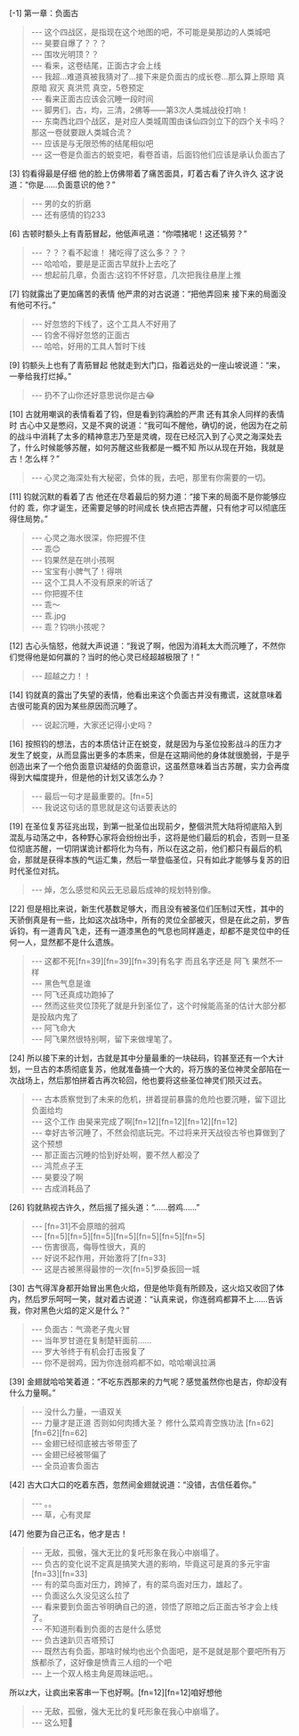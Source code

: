 
[-1] 第一章：负面古
>--- 这个四战区，是指现在这个地图的吧，不可能是昊那边的人类城吧<br>
>--- 昊要自爆了？？？<br>
>--- 围攻光明顶？？<br>
>--- 看来，这卷结尾，正面古才会上线<br>
>--- 我超…难道真被我猜对了…接下来是负面古的成长卷…那么算上原暗 真原暗 寂灭 真洪荒 真空，5卷预定<br>
>--- 看来正面古应该会沉睡一段时间<br>
>--- 脚男们，古，均，三清，2佛等——第3次人类城战役打响！<br>
>--- 东南西北四个战区，是对应人类城周围由诛仙四剑立下的四个关卡吗？那这一卷就要跟人类城合流？<br>
>--- 应该是与无限恐怖的结尾相似吧<br>
>--- 这一卷是负面古的蜕变吧，看卷首语，后面钧他们应该是承认负面古了<br>

[3] 钧看得最是仔细 他的脸上仿佛带着了痛苦面具，盯着古看了许久许久 这才说道：“你是……负面意识的他？”
>--- 男的女的折磨<br>
>--- 还有感情的钧233<br>

[6] 古顿时额头上有青筋冒起，他低声吼道：“你喂猪呢！这还犒劳？”
>--- ？？？看不起谁！  猪吃得了这么多？？？<br>
>--- 哈哈哈，要是是正面古早就扑上去吃了<br>
>--- 想起前几章，负面古:这钧不怀好意，几次把我往悬崖上推<br>

[7] 钧就露出了更加痛苦的表情 他严肃的对古说道：“把他弄回来 接下来的局面没有他可不行。”
>--- 好忽悠的下线了，这个工具人不好用了<br>
>--- 钧舍不得好忽悠的正面古<br>
>--- 哈哈，好用的工具人暂时下线<br>

[9] 钧额头上也有了青筋冒起 他就走到大门口，指着远处的一座山坡说道：“来，一拳给我打烂掉。”
>--- 扔不了山你还好意思说你是古😂<br>

[10] 古就用嘲讽的表情看着了钧，但是看到钧满脸的严肃 还有其余人同样的表情时 古心中又是憋闷，又是不爽的说道：“我可叫不醒他，确切的说，他因为在之前的战斗中消耗了太多的精神意志乃至是灵魂，现在已经沉入到了心灵之海深处去了，什么时候能够苏醒，如何苏醒这些我都是一概不知 所以从现在开始，我就是古！怎么样？”
>--- 心灵之海深处有大秘密，负体的我，去吧，那里有你需要的一切。<br>

[11] 钧就沉默的看着了古 他还在尽着最后的努力道：“接下来的局面不是你能够应付的 乖，你才诞生，还需要足够的时间成长 快点把古弄醒，只有他才可以彻底压得住局势。”
>--- 心灵之海水很深，你把握不住<br>
>--- 乖😊<br>
>--- 钧果然是在哄小孩啊<br>
>--- 宝宝有小脾气了！得哄<br>
>--- 这个工具人不没有原来的听话了<br>
>--- 你把握不住<br>
>--- 乖～<br>
>--- 乖.jpg<br>
>--- 乖？钧哄小孩呢？<br>

[12] 古心头恼怒，他就大声说道：“我说了啊，他因为消耗太大而沉睡了，不然你们觉得他是如何赢的？当时的他心灵已经超越极限了！”
>--- 超越之力！！<br>

[14] 钧就真的露出了失望的表情，他看出来这个负面古并没有撒谎，这就意味着古很可能真的因为某些原因而沉睡了。
>--- 说起沉睡，大家还记得小史吗？<br>

[16] 按照钧的想法，古的本质估计正在蜕变，就是因为与圣位投影战斗的压力才发生了蜕变，从而显露出更多的本质来，但是在这期间他的身体就很脆弱，于是乎创造出来了一个他负面意识凝结的负面意识，这虽然意味着当古苏醒，实力会再度得到大幅度提升，但是他的计划又该怎么办？
>--- 最后一句才是最重要的。[fn=5]<br>
>--- 我说这句话的意思就是这句话要表达的<br>

[19] 在圣位复苏征兆出现，到第一批圣位出现前夕，整個洪荒大陆将彻底陷入到混乱与动荡之中，各种野心家将会纷纷出手，这将是他们最后的机会，否则一旦圣位彻底苏醒，一切阴谋诡计都将化为乌有，所以在这之前，他们都只有最后的机会，那就是获得本族的气运汇集，然后一举登临圣位，只有如此才能够与复苏的旧时代圣位对抗。
>--- 焯，怎么感觉和风云无忌最后成神的规划特别像。<br>

[22] 但是相比来说，新生代基数足够大，而且没有被圣位们压制过天性，其中的天骄倒真是有一些，比如这次战场中，所有的灵位全部被灭，但是在此之前，罗告诉钧，有一道青风飞走，还有一道漆黑色的气息也同样遁走，却都不是灵位中的任何一人，显然都不是什么遗族。
>--- 这都不死[fn=39][fn=39][fn=39]有名字  而且名字还是 阿飞  果然不一样<br>
>--- 黑色气息是谁<br>
>--- 阿飞还真成功跑掉了<br>
>--- 然而这些灵位顶死了就是升到圣位了，这个时候能高圣的估计大部分都是投敌内鬼了<br>
>--- 阿飞命大<br>
>--- 阿飞果然很特别啊，留下来做埋笔了。<br>

[24] 所以接下来的计划，古就是其中分量最重的一块砝码，钧甚至还有一个大计划，一旦古的本质彻底复苏，他就准备搞一个大的，将万族的圣位神灵全部陷在一次战场上，然后那怕拼着古再次轮回，他也要将这些圣位神灵们陨灭过去。
>--- 古本质察觉到了未来的危机，拼着提前暴露的危险也要沉睡，留下逗比负面给均<br>
>--- 这个工作 由昊来完成了啊[fn=12][fn=12][fn=12][fn=12]<br>
>--- 幸好古爷沉睡了，不然会彻底玩完。不过将来开天战役古爷也算做到了这个预想<br>
>--- 那正面古沉睡的恰到好处啊，要不然人都没了<br>
>--- 鸿荒点子王<br>
>--- 昊要没了啊<br>
>--- 古成消耗品了<br>

[26] 钧就熟视古许久，然后摇了摇头道：“……弱鸡……”
>--- [fn=31]不会原暗的弱鸡<br>
>--- [fn=5][fn=5][fn=5][fn=5][fn=5][fn=5][fn=5]<br>
>--- 伤害很高，侮辱性很大，真的<br>
>--- 好说不起作用，开始激将了[fn=33]<br>
>--- 这是古被黑得最惨的一次[fn=5]罗桑扳回一城<br>

[30] 古气得浑身都开始冒出黑色火焰，但是他毕竟有所顾及，这火焰又收回了体内，然后罗乐呵呵一笑，就对着古说道：“认真来说，你连弱鸡都算不上……告诉我，你对黑色火焰的定义是什么？”
>--- 负面古：气滴老子鬼火冒<br>
>--- 当年罗甘道在复制楚轩面前……<br>
>--- 罗大爷终于有机会打击报复了<br>
>--- 你不是弱鸡，因为你连弱鸡都不如，哈哈嘲讽拉满<br>

[39] 金翅就哈哈笑着道：“不吃东西那来的力气呢？感觉虽然你也是古，你却没有什么力量啊。”
>--- 没什么力量，一语双关<br>
>--- 力量才是正道  否则如何肉搏大圣？ 修什么菜鸡青空族功法 [fn=62][fn=62][fn=62]<br>
>--- 金翅已经彻底被古爷带歪了<br>
>--- 金翅已经被带偏了<br>
>--- 全员迫害负面古<br>

[42] 古大口大口的吃着东西，忽然间金翅就说道：“没错，古信任着你。”
>--- 。。<br>
>--- 草，心有灵犀<br>

[47] 他要为自己正名，他才是古！
>--- 无敌，孤傲，强大无比的复吒形象在我心中崩塌了。<br>
>--- 负古的变化说不定真是搞笑大道的影响，毕竟这可是真的多元宇宙[fn=33][fn=33]<br>
>--- 有的菜鸟面对压力，跨掉了，有的菜鸟面对压力，雄起了。<br>
>--- 负面这么久没见这么拉了<br>
>--- 看来要到负面古爷明确自己的道，领悟了原暗之后正面古爷才会上线了。<br>
>--- 不知道刑看到负面的古是什么感觉<br>
>--- 负古速趴贝吉塔预订<br>
>--- 既然古有负面，那啥时候均也出个负面吧，是不是就是那个要吧所有万族都杀了，这好像是愤青三人组的一个吧<br>
>--- 上一个双人格主角是周昧运吧。。

所以z大，让疯出来客串一下也好啊。[fn=12][fn=12]咱好想他<br>
>--- 无敌，孤傲，强大无比的复吒形象在我心中崩塌了。<br>
>--- 这么短🥵<br>
